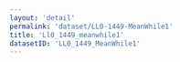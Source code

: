 ```yaml
---
layout: 'detail'
permalink: 'dataset/LL0-1449-MeanWhile1'
title: 'Ll0_1449_meanwhile1'
datasetID: 'LL0_1449_MeanWhile1'
---
```

